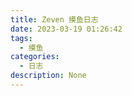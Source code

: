 ```yaml
---
title: Zeven 摸鱼日志
date: 2023-03-19 01:26:42
tags:
  - 摸鱼
categories:
  - 日志
description: None
---
```

